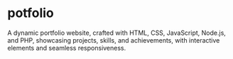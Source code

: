 # potfolio
 A dynamic portfolio website, crafted with HTML, CSS, JavaScript, Node.js, and PHP, showcasing projects, skills, and achievements, with interactive elements and seamless responsiveness.
